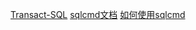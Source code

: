 [Transact-SQL](https://docs.microsoft.com/zh-cn/sql/t-sql/language-reference)
[sqlcmd文档](https://docs.microsoft.com/zh-cn/sql/tools/sqlcmd-utility)
[如何使用sqlcmd](https://docs.microsoft.com/zh-cn/sql/relational-databases/scripting/sqlcmd-use-the-utility)

